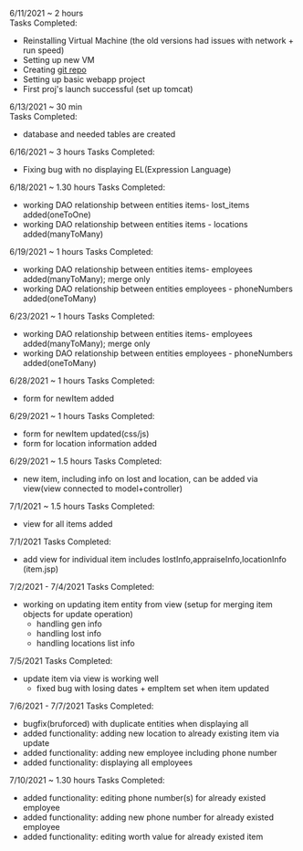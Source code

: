 6/11/2021 ~ 2 hours  
Tasks Completed:
* Reinstalling Virtual Machine (the old versions had issues with network + run speed)
* Setting up new VM
* Creating [git repo](https://github.com/mturchanov-matc-school-projects/museum.git)
* Setting up basic webapp project
* First proj's launch successful (set up tomcat)


6/13/2021 ~ 30 min  
Tasks Completed:
* database and needed tables are created

6/16/2021 ~ 3 hours
Tasks Completed:
* Fixing bug with no displaying EL(Expression Language) 

6/18/2021 ~ 1.30 hours
Tasks Completed:
* working DAO relationship between entities items- lost_items added(oneToOne)
* working DAO relationship between entities items - locations added(manyToMany)

6/19/2021 ~ 1 hours
Tasks Completed:
* working DAO relationship between entities items- employees added(manyToMany); merge only
* working DAO relationship between entities employees - phoneNumbers added(oneToMany)


6/23/2021 ~ 1 hours
Tasks Completed:
* working DAO relationship between entities items- employees added(manyToMany); merge only
* working DAO relationship between entities employees - phoneNumbers added(oneToMany)

6/28/2021 ~ 1 hours
Tasks Completed:
* form for newItem added

6/29/2021 ~ 1 hours
Tasks Completed:
* form for newItem updated(css/js)
* form for location information added

6/29/2021 ~ 1.5 hours
Tasks Completed:
* new item, including info on lost and location, can be added via view(view connected to model+controller)

7/1/2021 ~ 1.5 hours
Tasks Completed:
* view for all items added


7/1/2021
Tasks Completed:
* add view for individual item includes lostInfo,appraiseInfo,locationInfo (item.jsp)


7/2/2021 - 7/4/2021
Tasks Completed:
* working on updating item entity from view (setup for merging item objects for update operation)
    * handling gen info
    * handling lost info
    * handling locations list info
  
7/5/2021
Tasks Completed:
* update item via view is working well 
    * fixed bug with losing dates + empItem set when item updated


7/6/2021 - 7/7/2021
Tasks Completed:
* bugfix(bruforced) with duplicate entities when displaying all
* added functionality: adding new location to already existing item via update
* added functionality: adding new employee including phone number
* added functionality: displaying all employees


7/10/2021 ~ 1.30 hours
Tasks Completed:
* added functionality: editing  phone number(s) for already existed employee
* added functionality: adding new phone number for already existed employee
* added functionality: editing worth value for already existed item




    


